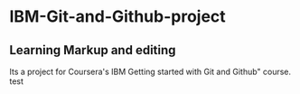 # IBM-Git-and-Github-project

## Learning Markup and editing

Its a project for Coursera's IBM Getting started with Git and Github" course.
test
